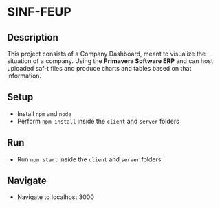 # SINF-FEUP

## Description

This project consists of a Company Dashboard, meant to visualize the situation of a company. Using the **Primavera Software ERP**  and can host uploaded saf-t files and produce charts and tables based on that information.  

## Setup

- Install `npm` and `node`
- Perform `npm install` inside the `client` and `server` folders

## Run

- Run `npm start` inside the `client` and `server` folders

## Navigate

- Navigate to localhost:3000